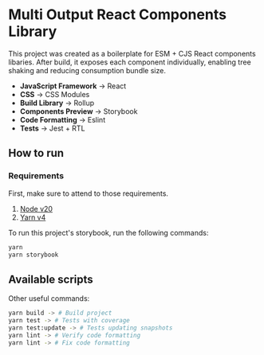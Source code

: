 # Multi Output React Components Library

This project was created as a boilerplate for ESM + CJS React components libaries. After build, it exposes each component individually, enabling tree shaking and reducing consumption bundle size.

- **JavaScript Framework** -> React
- **CSS** -> CSS Modules
- **Build Library** -> Rollup
- **Components Preview** -> Storybook
- **Code Formatting** -> Eslint
- **Tests** -> Jest + RTL

## How to run

### Requirements

First, make sure to attend to those requirements.

1. [Node v20](https://nodejs.org/en)
2. [Yarn v4](https://yarnpkg.com/)

To run this project's storybook, run the following commands:

```sh
yarn
yarn storybook
```

## Available scripts

Other useful commands:

```sh
yarn build -> # Build project
yarn test -> # Tests with coverage
yarn test:update -> # Tests updating snapshots
yarn lint -> # Verify code formatting
yarn lint -> # Fix code formatting
```
